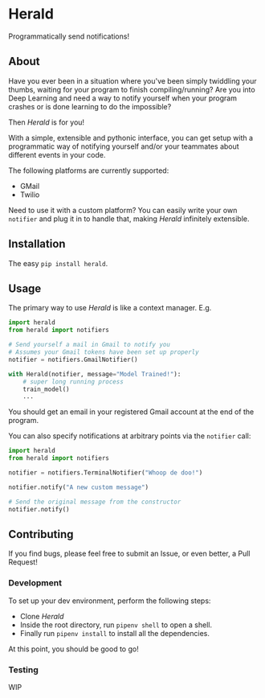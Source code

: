 # Herald

Programmatically send notifications!

## About

Have you ever been in a situation where you've been simply twiddling your thumbs, waiting for your program to finish compiling/running? Are you into Deep Learning and need a way to notify yourself when your program crashes or is done learning to do the impossible?

Then _Herald_ is for you!

With a simple, extensible and pythonic interface, you can get setup with a programmatic way of notifying yourself and/or your teammates about different events in your code.

The following platforms are currently supported:

- GMail
- Twilio

Need to use it with a custom platform? You can easily write your own `notifier` and plug it in to handle that, making _Herald_ infinitely extensible.

## Installation

The easy `pip install herald`.

## Usage

The primary way to use _Herald_ is like a context manager. E.g.

```python
import herald
from herald import notifiers

# Send yourself a mail in Gmail to notify you
# Assumes your Gmail tokens have been set up properly
notifier = notifiers.GmailNotifier()

with Herald(notifier, message="Model Trained!"):
    # super long running process
    train_model()
    ...

```

You should get an email in your registered Gmail account at the end of the program.

You can also specify notifications at arbitrary points via the `notifier` call:

```python
import herald
from herald import notifiers

notifier = notifiers.TerminalNotifier("Whoop de doo!")

notifier.notify("A new custom message")

# Send the original message from the constructor
notifier.notify()
```

## Contributing

If you find bugs, please feel free to submit an Issue, or even better, a Pull Request!

### Development

To set up your dev environment, perform the following steps:
 - Clone _Herald_
 - Inside the root directory, run `pipenv shell` to open a shell.
 - Finally run `pipenv install` to install all the dependencies.

At this point, you should be good to go!

### Testing

WIP
